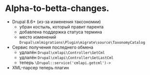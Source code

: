 # Alpha-to-betta-changes.

* Drupal 8.6+ (из-за изменения таксономии)
  - убран костыль, который правит парента 
  - добавлена поддержка статуса термина
  - место изменений `Drupal\cmlmigrations\Plugin\migrate\source\TaxonomyCatalog`
* Сервис получения последнего обмена
  - удлалён `Drupal\cmlapi\Controller\GetCml`
  - удлалён `Drupal\cmlapi\Controller\GetLastCml`
  - теперь `\Drupal::service('cmlapi.getcml')->`
* XML-парсер теперь плагин
